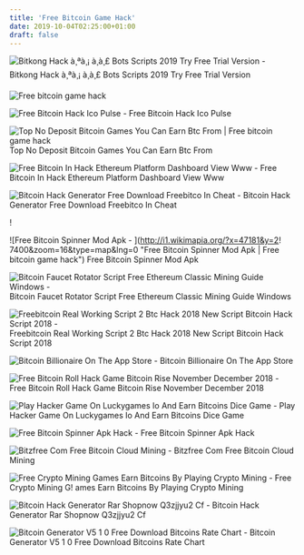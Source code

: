 ```yaml
---
title: 'Free Bitcoin Game Hack'
date: 2019-10-04T02:25:00+01:00
draft: false
---
```


![Bitkong Hack à¸ªà¸¡ à¸à¸£ Bots Scripts 2019 Try Free Trial Version - ](http://gtor.online/wp-content/uploads/2018/04/Bit-Kong-Provably-Fair-Bitcoin-Gambling-Game-800x379.gif "Bitkong Hack à¸ªà¸¡ à¸à¸£ Bots Scripts 2019 Try Free Trial Version | Free bitcoin game hack") Bitkong Hack à¸ªà¸¡ à¸à¸£ Bots Scripts 2019 Try Free Trial Version

![Free bitcoin game hack](https://i.pinimg.com/originals/fd/98/63/fd9863336aff5c83289fd525414fd962.png "Free bitcoin game hack") 

![Free Bitcoin Hack Ico Pulse - ](https://icopulse.com/blog/wp-content/uploads/2018/04/free-bitcoin.jpg "Free Bitcoin Hack Ico Pulse | Free bitcoin game hack") Free Bitcoin Hack Ico Pulse

![](https://miro.medium.com/max/1400/0*Iexc-A608lwWibon.jpg "Top No Deposit Bitcoin Games You Can Earn Btc From | Free bitcoin game hack") Top No Deposit Bitcoin Games You Can Earn Btc From

![Free Bitcoin In Hack Ethereum Platform Dashboard View Www - ](https://i.pinimg.com/originals/5b/2b/e4/5b2be42730e8aae9e94b3aa67f243f09.jpg "Free Bitcoin In Hack Ethereum Platform Dashboard View Www | Free bitcoin game hack") Free Bitcoin In Hack Ethereum Platform Dashboard View Www

![Bitcoin Hack Generator Free Download Freebitco In Cheat - ](https://st4.depositphotos.com/4687155/20887/v/600/depositphotos_208878340-stock-video-4k-bitcoinetherlitecoin-cryptocurrency-with-dollar.jpg "Bitcoin Hack Generator Free Download Freebitco In Cheat | Free bitcoin game hack") Bitcoin Hack Generator Free Download Freebitco In Cheat

!

![Free Bitcoin Spinner Mod Apk - ](http://i1.wikimapia.org/?x=47181&y=2!   7400&zoom=16&type=map&lng=0 "Free Bitcoin Spinner Mod Apk | Free bitcoin game hack") Free Bitcoin Spinner Mod Apk

![Bitcoin Faucet Rotator Script Free Ethereum Classic Mining Guide Windows - ](http://pbs.twimg.com/media/DB01tiMXgAAuCT-.jpg "Bitcoin Faucet Rotator Script Free Ethereum Classic Mining Guide Windows | Free bitcoin game hack") Bitcoin Faucet Rotator Script Free Ethereum Classic Mining Guide Windows

![Freebitcoin Real Working Script 2 Btc Hack 2018 New Script Bitcoin Hack Script 2018 - ](https://i.ytimg.com/vi/m6c6sK2ZGlk/maxresdefault.jpg "Freebitcoin Real Working Script 2 Btc Hack 2018 New Script Bitcoin Hack Script 2018 | Free bitcoin game hack") Freebitcoin Real Working Script 2 Btc Hack 2018 New Script Bitcoin Hack Script 2018 

![Bitcoin Billionaire On The App Store - ](https://is4-ssl.mzstatic.com/image/thumb/Purple124/v4/c5/42/c9/c542c913-3201-1f6d-a2fb-cd80a49f23af/mzl.akzlqhnh.png/300x0w.jpg "Bitcoin Billionaire On The App Store | Free bitcoin game hack") Bitcoin Billionaire On The App Store

![Free Bitcoin Roll Hack Game Bitcoin Rise November December 2018 - ](https://i.ytimg.com/vi/QXjRtRy3lzQ/hqdefault.jpg "Free Bitcoin Roll Hack Game Bitcoin Rise November December 2018 | Free bitcoin game hack") Free Bitcoin Roll Hack Game Bitcoin Rise November December 2018

![Play Hacker Game On Luckygames Io And Earn Bitcoins Dice Game - ](https://steemitimages.com/640x0/https://steemitimages.com/DQmZtPP9zzyR5RAVqmJm2p2JT34By32rTdA7QgZ5Zverv56/busted%20luckygame%20hacker%20game%20bitcoin.jpg "!   Play Hacker Game On Luckygames Io And Earn Bitcoins Dice Game | Free bi!   tcoin game hack") Play Hacker Game On Luckygames Io And Earn Bitcoins Dice Game

![Free Bitcoin Spinner Apk Hack - ](https://i.ytimg.com/vi/GBvnNfqY3WE/maxresdefault.jpg "Free Bitcoin Spinner Apk Hack | Free bitcoin game hack") Free Bitcoin Spinner Apk Hack

![Bitzfree Com Free Bitcoin Cloud Mining - ](https://www.bitzfree.com/static/images/bitz-logo-horizontal.png "Bitzfree Com Free Bitcoin Cloud Mining | Free bitcoin game hack") Bitzfree Com Free Bitcoin Cloud Mining

![Free Crypto Mining Games Earn Bitcoins By Playing Crypto Mining - ](https://i1.wp.com/free-crypto-coins.com/wp-content/uploads/2019/05/indexggggg.jpg?resize=432%2C242&ssl=1 "Free Crypto Mining Games Earn Bitcoins By Playing Crypto Mining | Free bitcoin game hack") Free Crypto Mining G! ames Earn Bitcoins By Playing Crypto Mining

![Bitcoin Hack Generator Rar Shopnow Q3zjjyu2 Cf - ](http://s2.dmcdn.net/D1tv4/x240-VLn.jpg "Bitcoin Hack Generator Rar Shopnow Q3zjjyu2 Cf | Free bitcoin game hack") Bitcoin Hack Generator Rar Shopnow Q3zjjyu2 Cf

![Bitcoin Generator V5 1 0 Free Download Bitcoins Rate Chart - ](http://4.bp.blogspot.com/-jx3mOx9wAfE/U55cg79MjjI/AAAAAAAAAM0/Okeg_irnFC4/s1600/NewPicture401.jpg "Bitcoin Generator V5 1 0 Free Download Bitcoins Rate Chart | Free bitcoin game hack") Bitcoin Generator V5 1 0 Free Download Bitcoins Rate Chart